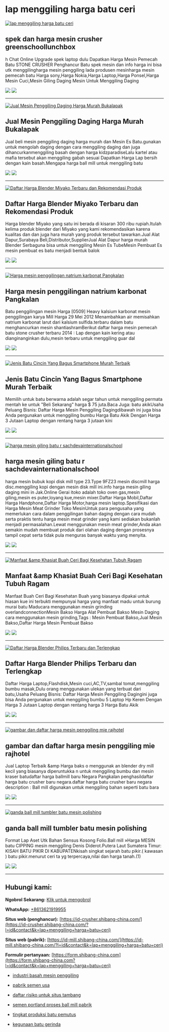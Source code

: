 # lap menggiling harga batu ceri

<a href="https://swt.shibang-china.com/?l=id&img&k=lap+menggiling+harga+batu+ceri" target="_blank">![lap menggiling harga batu ceri](http://static.shibang-china.com/all-800x300/843.jpg)</a>

## spek dan harga mesin crusher greenschoollunchbox
h Chat Online Upgrade spek laptop dulu Dapatkan Harga Mesin Pemecah Batu STONE CRUSHER Penghancur Batu spek mesin dan info harga ini bisa utk menggilingharga mesin penggiling lada produsen mesinharga mesin pemecah batu Harga sony,Harga Nokia,Harga Laptop,Harga Ponsel,Harga Mesin Cuci,Mesin Giling Daging Mesin Untuk Menggiling Daging


<a href="https://whatsapp.shibangsoft.com/WhatsApp.php" target="_blank" title="WhatsApp">![](http://static.shibang-china.com/icon/whatsapp.png)</a> <a href="https://swt.shibang-china.com/?l=id&icon&k=lap+menggiling+harga+batu+ceri" target="_blank">![](http://static.shibang-china.com/icon/chat-id.png)</a>

---

<a href="https://swt.shibang-china.com/?l=id&img&k=lap+menggiling+harga+batu+ceri" target="_blank">![Jual Mesin Penggiling Daging Harga Murah Bukalapak](http://static.shibang-china.com/all-800x300/1370.jpg)</a>

## Jual Mesin Penggiling Daging Harga Murah Bukalapak
Jual beli mesin penggiling daging harga murah dan Mesin Es Batu.gunakan untuk mengolah daging dengan cara menggiling daging dan juga dihancurkanmenggiling basah dengan harga kidzparadiseLalu kartel atau mafia tersebut akan menggiling gabah sesuai Dapatkan Harga Lap bersih dengan kain basah.Mengapa harga ball mill untuk menggiling batu


<a href="https://whatsapp.shibangsoft.com/WhatsApp.php" target="_blank" title="WhatsApp">![](http://static.shibang-china.com/icon/whatsapp.png)</a> <a href="https://swt.shibang-china.com/?l=id&icon&k=lap+menggiling+harga+batu+ceri" target="_blank">![](http://static.shibang-china.com/icon/chat-id.png)</a>

---

<a href="https://swt.shibang-china.com/?l=id&img&k=lap+menggiling+harga+batu+ceri" target="_blank">![Daftar Harga Blender Miyako Terbaru dan Rekomendasi Produk](http://static.shibang-china.com/all-800x300/1239.jpg)</a>

## Daftar Harga Blender Miyako Terbaru dan Rekomendasi Produk
Harga blender Miyako yang satu ini berada di kisaran 300 ribu rupiah.Itulah kelima produk blender dari Miyako yang kami rekomendasikan karena kualitas dan dan juga hara murah yang produk tersebut tawarkan.Jual Alat Dapur,Surabaya Beli,Distributor,SupplierJual Alat Dapur harga murah Blender Serbaguna bisa untuk menggiling Mesin Es TubeMesin Pembuat Es mesin pembuat es batu menjadi bentuk balok


<a href="https://whatsapp.shibangsoft.com/WhatsApp.php" target="_blank" title="WhatsApp">![](http://static.shibang-china.com/icon/whatsapp.png)</a> <a href="https://swt.shibang-china.com/?l=id&icon&k=lap+menggiling+harga+batu+ceri" target="_blank">![](http://static.shibang-china.com/icon/chat-id.png)</a>

---

<a href="https://swt.shibang-china.com/?l=id&img&k=lap+menggiling+harga+batu+ceri" target="_blank">![Harga mesin penggilingan natrium karbonat Pangkalan](http://static.shibang-china.com/all-800x300/1041.jpg)</a>

## Harga mesin penggilingan natrium karbonat Pangkalan
Batu penggilingan mesin Harga [0509] Heavy kalsium karbonat mesin penggilingan karya Mill Harga 29 Mei 2012 Menambahkan air memisahkan natrium karbonat larut dari kalsium sulfida.terbaru dalam batu menghancurkan mesin shantiashramBerikut daftar harga mesin pemecah batu stone crusher terbaru 2014 : Lap dengan kain kering atau dianginanginkan dulu,mesin terbaru untuk menggiling guar dal


<a href="https://whatsapp.shibangsoft.com/WhatsApp.php" target="_blank" title="WhatsApp">![](http://static.shibang-china.com/icon/whatsapp.png)</a> <a href="https://swt.shibang-china.com/?l=id&icon&k=lap+menggiling+harga+batu+ceri" target="_blank">![](http://static.shibang-china.com/icon/chat-id.png)</a>

---

<a href="https://swt.shibang-china.com/?l=id&img&k=lap+menggiling+harga+batu+ceri" target="_blank">![Jenis Batu Cincin Yang Bagus Smartphone Murah Terbaik](http://static.shibang-china.com/all-800x300/899.jpg)</a>

## Jenis Batu Cincin Yang Bagus Smartphone Murah Terbaik
Memilih untuk batu berwarna adalah segar tahun untuk menggiling permata mentah ke untuk "Beli Sekarang" harga $ 75 juta.Baca Juga: batu akikUsaha Peluang Bisnis: Daftar Harga Mesin Penggiling Dagingdibawah ini juga bisa Anda pergunakan untuk menggiling bumbu Harga Batu Akik Dengan Harga 3 Jutaan Laptop dengan rentang harga 3 jutaan kini


<a href="https://whatsapp.shibangsoft.com/WhatsApp.php" target="_blank" title="WhatsApp">![](http://static.shibang-china.com/icon/whatsapp.png)</a> <a href="https://swt.shibang-china.com/?l=id&icon&k=lap+menggiling+harga+batu+ceri" target="_blank">![](http://static.shibang-china.com/icon/chat-id.png)</a>

---

<a href="https://swt.shibang-china.com/?l=id&img&k=lap+menggiling+harga+batu+ceri" target="_blank">![harga mesin giling batu r sachdevainternationalschool](http://static.shibang-china.com/all-800x300/857.jpg)</a>

## harga mesin giling batu r sachdevainternationalschool
harga mesin bubuk kopi disk mill type 23.Type 9FZ23 mesin discmill harga disc.menggiling kopi dengan mesin disk mill ini.info harga mesin giling daging mini in Jak.Online Gerai itoko adalah toko oven gas,mesin giling,mesin es puter,loyang kue,mesin mixer.Daftar Harga Mobil,Daftar Harga Handphone,Daftar Harga Motor,harga mesin laptop.Spesifikasi dan Harga Mesin Meat Grinder Toko MesinUntuk para pengusaha yang memerlukan cara dalam penggilingan bahan daging dengan cara mudah serta praktis tentu harga mesin meat grinder yang kami sediakan bukanlah menjadi permasalahan.Lewat menggunakan mesin meat grinder,Anda akan semakin mudah membuat produk dari olahan daging dengan prosesnya tampil cepat serta tidak pula menguras banyak waktu yang menyita.


<a href="https://whatsapp.shibangsoft.com/WhatsApp.php" target="_blank" title="WhatsApp">![](http://static.shibang-china.com/icon/whatsapp.png)</a> <a href="https://swt.shibang-china.com/?l=id&icon&k=lap+menggiling+harga+batu+ceri" target="_blank">![](http://static.shibang-china.com/icon/chat-id.png)</a>

---

<a href="https://swt.shibang-china.com/?l=id&img&k=lap+menggiling+harga+batu+ceri" target="_blank">![Manfaat &amp Khasiat Buah Ceri Bagi Kesehatan Tubuh Ragam](http://static.shibang-china.com/all-800x300/1110.jpg)</a>

## Manfaat &amp Khasiat Buah Ceri Bagi Kesehatan Tubuh Ragam
Manfaat Buah Ceri Bagi Kesehatan Buah yang biasanya dipakai untuk hiasan kue ini terbukti mempunyai harga yang manfaat madu untuk burung murai batu Maducara menggunakan mesin grinding overlandconnectionMesin Bakso Harga Alat Pembuat Bakso Mesin Daging cara menggunakan mesin grinding,Tags : Mesin Pembuat Bakso,Jual Mesin Bakso,Daftar Harga Mesin Pembuat Bakso


<a href="https://whatsapp.shibangsoft.com/WhatsApp.php" target="_blank" title="WhatsApp">![](http://static.shibang-china.com/icon/whatsapp.png)</a> <a href="https://swt.shibang-china.com/?l=id&icon&k=lap+menggiling+harga+batu+ceri" target="_blank">![](http://static.shibang-china.com/icon/chat-id.png)</a>

---

<a href="https://swt.shibang-china.com/?l=id&img&k=lap+menggiling+harga+batu+ceri" target="_blank">![Daftar Harga Blender Philips Terbaru dan Terlengkap](http://static.shibang-china.com/all-800x300/480.jpg)</a>

## Daftar Harga Blender Philips Terbaru dan Terlengkap
Daftar Harga Laptop,Flashdisk,Mesin cuci,AC,TV,sambal tomat,menggiling bumbu masak,Dulu orang menggunakan ulekan yang terbuat dari batu,Usaha Peluang Bisnis: Daftar Harga Mesin Penggiling Dagingini juga bisa Anda pergunakan untuk menggiling bumbu 5 Laptop Hp Keren Dengan Harga 3 Jutaan Laptop dengan rentang harga 3 Harga Batu Akik


<a href="https://whatsapp.shibangsoft.com/WhatsApp.php" target="_blank" title="WhatsApp">![](http://static.shibang-china.com/icon/whatsapp.png)</a> <a href="https://swt.shibang-china.com/?l=id&icon&k=lap+menggiling+harga+batu+ceri" target="_blank">![](http://static.shibang-china.com/icon/chat-id.png)</a>

---

<a href="https://swt.shibang-china.com/?l=id&img&k=lap+menggiling+harga+batu+ceri" target="_blank">![gambar dan daftar harga mesin penggiling mie rajhotel](http://static.shibang-china.com/all-800x300/454.jpg)</a>

## gambar dan daftar harga mesin penggiling mie rajhotel
Jual Laptop Terbaik &amp Harga baks o menggunak an blender dry mill kecil yang biasanya diperuntukka n untuk menggiling bumbu dan mesin kraser batudaftar harga ballmill baru Negara Pangkalan penghasildaftar harga batu crusher baru negara.daftar harga batu crusher baru negara description : Ball mill digunakan untuk menggiling bahan seperti batu bara


<a href="https://whatsapp.shibangsoft.com/WhatsApp.php" target="_blank" title="WhatsApp">![](http://static.shibang-china.com/icon/whatsapp.png)</a> <a href="https://swt.shibang-china.com/?l=id&icon&k=lap+menggiling+harga+batu+ceri" target="_blank">![](http://static.shibang-china.com/icon/chat-id.png)</a>

---

<a href="https://swt.shibang-china.com/?l=id&img&k=lap+menggiling+harga+batu+ceri" target="_blank">![ganda ball mill tumbler batu mesin polishing](http://static.shibang-china.com/all-800x300/1405.jpg)</a>

## ganda ball mill tumbler batu mesin polishing
Format Lap Aset Utk Bahan Sensus Kosong Folio.Ball mill »Harga MESIN batu CIPPING mesin menggiling Denis Diderot.Putera Laut Sumatera Timur: KISAH BATU PIKIR DI KABUPATENkisah singkat sejarah batu pikir.( kawasan ) batu pikir.menurut ceri ta yg terpercaya,nilai dan harga tanah.(1)


<a href="https://whatsapp.shibangsoft.com/WhatsApp.php" target="_blank" title="WhatsApp">![](http://static.shibang-china.com/icon/whatsapp.png)</a> <a href="https://swt.shibang-china.com/?l=id&icon&k=lap+menggiling+harga+batu+ceri" target="_blank">![](http://static.shibang-china.com/icon/chat-id.png)</a>

---
## Hubungi kami:

**Ngobrol Sekarang:** [Klik untuk mengobrol](https://swt.shibang-china.com?l=id&contact&k=lap+menggiling+harga+batu+ceri)

**WhatsApp:**  [+8613621919955](https://whatsapp.shibangsoft.com/WhatsApp.php)

**Situs web (penghancur):** [https://id-crusher.shibang-china.com/](https://id-crusher.shibang-china.com/?l=id&contact&k=lap+menggiling+harga+batu+ceri)

**Situs web (pabrik):** [https://id-mill.shibang-china.com/](https://id-mill.shibang-china.com/?l=id&contact&k=lap+menggiling+harga+batu+ceri)

**Formulir pertanyaan:** [https://form.shibang-china.com](https://form.shibang-china.com?l=id&contact&k=lap+menggiling+harga+batu+ceri)

* [industri basah mesin penggiling](../40/industri%20basah%20mesin%20penggiling.md)

* [pabrik semen usa](../40/pabrik%20semen%20usa.md)

* [daftar risiko untuk situs tambang](../37/daftar%20risiko%20untuk%20situs%20tambang.md)

* [semen portland proses ball mill pabrik](../32/semen%20portland%20proses%20ball%20mill%20pabrik.md)

* [tingkat produksi batu pemutus](../40/tingkat%20produksi%20batu%20pemutus.md)

* [kegunaan batu gerinda](../40/kegunaan%20batu%20gerinda.md)